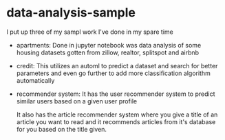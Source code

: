 # data-analysis-sample

I put up three of my sampl work I've done in my spare time

- apartments:
    Done in jupyter notebook was data analysis of some housing datasets gotten from zillow, realtor, splitspot and airbnb

- credit:
    This utilizes an automl to predict a dataset and search for better parameters and even go further to add more classification algorithm automatically

- recommender system:
    It has the user recommender system to predict similar users based on a given user profile
    
    It also has the article recommender system where you give a title of an article you want to read and it recommends articles from it's database for you based on the title given.
